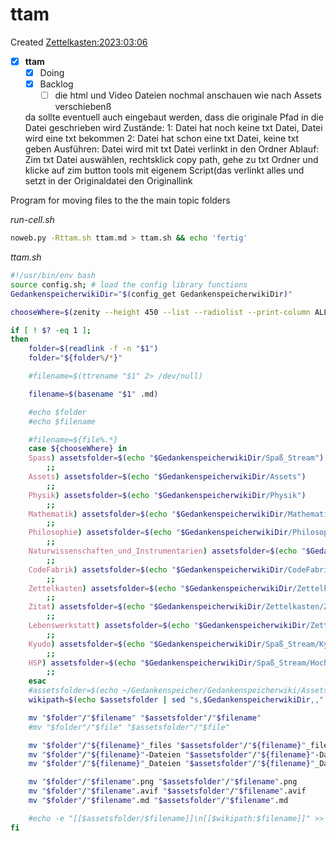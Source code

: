 # ttam
Created [Zettelkasten:2023:03:06]()

- [X] **ttam**
	- [X] Doing
	- [X] Backlog
		- [ ] die html und Video Dateien
		nochmal anschauen wie nach Assets verschiebenß

	da sollte eventuell auch eingebaut werden, dass die originale Pfad in die Datei geschrieben wird
	Zustände: 
		1: Datei hat noch keine txt Datei, Datei wird eine txt bekommen
		2: Datei hat schon eine txt Datei, keine txt geben
	Ausführen: 
		Datei wird mit txt Datei verlinkt in den Ordner
		Ablauf: Zim txt Datei auswählen, rechtsklick copy path, gehe zu txt Ordner und klicke auf zim button tools mit eigenem Script(das verlinkt alles und setzt in der Originaldatei den
		Originallink

Program for moving files to the the main topic folders


*run-cell.sh*
```bash
noweb.py -Rttam.sh ttam.md > ttam.sh && echo 'fertig'
```


*ttam.sh*
```bash
#!/usr/bin/env bash
source config.sh; # load the config library functions
GedankenspeicherwikiDir="$(config_get GedankenspeicherwikiDir)"

chooseWhere=$(zenity --height 450 --list --radiolist --print-column ALL --hide-header --column "Checkbox" --column "What" TRUE Spass FALSE Assets FALSE KanDo FALSE Physik FALSE Mathematik FALSE Philosophie FALSE Naturwissenschaften_und_Instrumentarien FALSE CodeFabrik FALSE Zitat FALSE Lebenswerkstatt FALSE Kyudo FALSE HSP FALSE Zettelkasten)

if [ ! $? -eq 1 ];
then
	folder=$(readlink -f -n "$1")
	folder="${folder%/*}"

	#filename=$(ttrename "$1" 2> /dev/null)

	filename=$(basename "$1" .md)

	#echo $folder
	#echo $filename

	#filename=${file%.*}
	case ${chooseWhere} in
	Spass) assetsfolder=$(echo "$GedankenspeicherwikiDir/Spaß_Stream")
		;;
	Assets) assetsfolder=$(echo "$GedankenspeicherwikiDir/Assets")
		;;
	Physik) assetsfolder=$(echo "$GedankenspeicherwikiDir/Physik")
		;;
	Mathematik) assetsfolder=$(echo "$GedankenspeicherwikiDir/Mathematik")
		;;
	Philosophie) assetsfolder=$(echo "$GedankenspeicherwikiDir/Philosophie")
		;;
	Naturwissenschaften_und_Instrumentarien) assetsfolder=$(echo "$GedankenspeicherwikiDir/Naturwissenschaften_und_Instrumentarien")
		;;
	CodeFabrik) assetsfolder=$(echo "$GedankenspeicherwikiDir/CodeFabrik")
		;;
	Zettelkasten) assetsfolder=$(echo "$GedankenspeicherwikiDir/Zettelkasten")
		;;
	Zitat) assetsfolder=$(echo "$GedankenspeicherwikiDir/Zettelkasten/ZitaT")
		;;
	Lebenswerkstatt) assetsfolder=$(echo "$GedankenspeicherwikiDir/Zettelkasten/Lebenswerkstatt")
		;;
	Kyudo) assetsfolder=$(echo "$GedankenspeicherwikiDir/Spaß_Stream/Kyudo")
		;;
	HSP) assetsfolder=$(echo "$GedankenspeicherwikiDir/Spaß_Stream/Hochsensibilität")
		;;
	esac
	#assetsfolder=$(echo ~/Gedankenspeicher/Gedankenspeicherwiki/Assets)
	wikipath=$(echo $assetsfolder | sed "s,$GedankenspeicherwikiDir,," | sed "s,/,:,g")

	mv "$folder"/"$filename" "$assetsfolder"/"$filename"
	#mv "$folder"/"$file" "$assetsfolder"/"$file"

	mv "$folder"/"${filename}"_files "$assetsfolder"/"${filename}"_files
	mv "$folder"/"${filename}"-Dateien "$assetsfolder"/"${filename}"-Dateien
	mv "$folder"/"${filename}"_Dateien "$assetsfolder"/"${filename}"_Dateien

	mv "$folder"/"$filename".png "$assetsfolder"/"$filename".png
	mv "$folder"/"$filename".avif "$assetsfolder"/"$filename".avif
	mv "$folder"/"$filename".md "$assetsfolder"/"$filename".md

	#echo -e "[[$assetsfolder/$filename]]\n[[$wikipath:$filename]]" >> "$assetsfolder"/"$filename".md
fi
```

